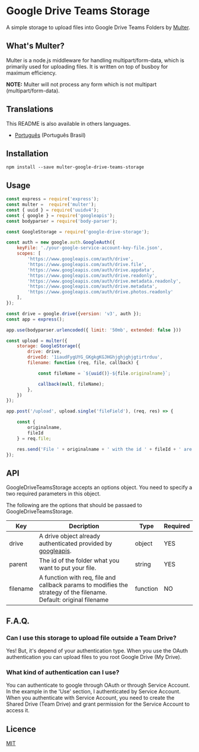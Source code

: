 # Google Drive Teams Storage

A simple storage to upload files into Google Drive Teams Folders by [Multer](https://github.com/expressjs/multer).


## What's Multer?

Multer is a node.js middleware for handling multipart/form-data, which is primarily used for uploading files. It is written on top of busboy for maximum efficiency.

**NOTE:**  Multer will not process any form which is not multipart (multipart/form-data).

## Translations

This README is also available in others languages.

- [Português](docs/README-pt-br.md) (Português Brasil)

## Installation

```
npm install --save multer-google-drive-teams-storage
```

## Usage

```javascript
const express = require('express');
const multer =  require('multer');
const { uuid } = require('uuidv4');
const { google } = require('googleapis');
const bodyparser = require('body-parser');

const GoogleStorage = require('google-drive-storage');

const auth = new google.auth.GoogleAuth({
    keyFile: './your-google-service-account-key-file.json',
    scopes: [
        'https://www.googleapis.com/auth/drive',
        'https://www.googleapis.com/auth/drive.file',
        'https://www.googleapis.com/auth/drive.appdata',
        'https://www.googleapis.com/auth/drive.readonly',
        'https://www.googleapis.com/auth/drive.metadata.readonly',
        'https://www.googleapis.com/auth/drive.metadata',
        'https://www.googleapis.com/auth/drive.photos.readonly'
    ],
});

const drive = google.drive({version: 'v3', auth });
const app = express();

app.use(bodyparser.urlencoded({ limit: '50mb', extended: false }))

const upload = multer({
    storage: GoogleStorage({
        drive: drive,
        driveId: '1iaudFygUYG_GKgkgKGJHGhjghjghjgtirtrduu',
        filename: function (req, file, callback) {

            const fileName = `${uuid()}-${file.originalname}`;

            callback(null, fileName);
        },
    })
});

app.post('/upload', upload.single('fileField'), (req, res) => {

    const {
        originalname,
        fileId
    } = req.file;

    res.send('File ' + originalname + ' with the id ' + fileId + ' are sent.');
});
```

## API

GoogleDriveTeamsStorage accepts an options object. You need to specify a two required parameters in this object.

The following are the options that should be passaed to GoogleDriveTeamsStorage.

Key         | Decription | Type | Required |
----------- | ---------- | ---- | -------- |
drive | A drive object already authenticated provided by [googleapis](https://github.com/googleapis). | object | YES 
parent | The id of the folder what you want to put your file. | string | YES
filename | A function with req, file and callback params to modifies the strategy of the filename. Default: original filename | function | NO



## F.A.Q.

### Can I use this storage to upload file outside a Team Drive?

Yes! But, it's depend of your authentication type. When you use the OAuth authentication you can upload files to you root Google Drive (My Drive).

### What kind of authentication can I use?

You can authenticate to google through OAuth or through Service Account. In the example in the 'Use' section, I authenticated by Service Account. When you authenticate with Service Account, you need to create the Shared Drive (Team Drive) and grant permission for the Service Account to access it.

## Licence

[MIT](https://github.com/expressjs/multer/blob/master/LICENSE)